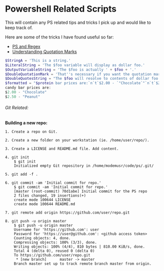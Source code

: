 # Powershell Related Scripts

This will contain any PS related tips and tricks I pick up and would like to keep track of.

Here are some of the tricks I have found useful so far:
- [PS and Regex](https://kevinmarquette.github.io/2017-07-31-Powershell-regex-regular-expression/)
- [Understanding Quotation Marks](https://blogs.technet.microsoft.com/heyscriptingguy/2015/06/20/weekend-scripter-understanding-quotation-marks-in-powershell/)
```powershell
$StringA = 'This is a string.'
$LiteralString = 'The $foo variable will display as dollar foo.'
$OutputVariableString = 'The $foo is actually ' + $foo + '.'
$DoubleQuotationMark = 'That''s necessary if you want the quotation mark.'
$DoubleQuotesString = "The $foo will resolve to contents of dollar foo."
$formatted = "$protein bar prices are:`n`t`$2.00 - `"Chocolate`"`n`t`$2.50 - `"Peanut`""
candy bar prices are:
$2.00 - "Chocolate"
$2.50 - "Peanut"
```

###### Git Related:
**Building a new repo:**

    1. Create a repo on Git.

    2. Create a new folder on your workstation (ie. /home/user/repo/).

    3. Create a LICENSE and README.md file. Add content.

    4. git init
        $ git init
        Initialized empty Git repository in /home/modemusr/code/ps/.git/

    5. git add -f .

    6. git commit -am 'Initial commit for repo.'
        $ git commit -am 'Initial commit for repo.'
        [master (root-commit) 70d1abe] Initial commit for the PS repo
        2 files changed, 19 insertions(+)
        create mode 100644 LICENSE
        create mode 100644 README.md

    7. git remote add origin https://github.com/user/repo.git

    8. git push -u origin master
        $ git push -u origin master
        Username for 'https://github.com': user
        Password for 'https://user@github.com': <github access token>
        Counting objects: 4, done.
        Compressing objects: 100% (3/3), done.
        Writing objects: 100% (4/4), 810 bytes | 810.00 KiB/s, done.
        Total 4 (delta 0), reused 0 (delta 0)
        To https://github.com/user/repo.git
         * [new branch]      master -> master
        Branch master set up to track remote branch master from origin.
